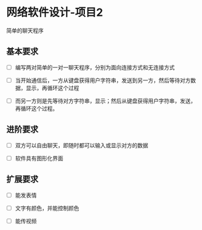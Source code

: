 # 网络软件设计-项目2

简单的聊天程序



## 基本要求

- [ ] 编写两对简单的一对一聊天程序，分别为面向连接方式和无连接方式
- [ ] 当开始通信后，一方从键盘获得用户字符串，发送到另一方，然后等待对方数据，显示，再循环这个过程
- [ ] 而另一方则是先等待对方字符串，显示；然后从键盘获得用户字符串，发送，再循环这个过程。



## 进阶要求

- [ ] 双方可以自由聊天，即随时都可以输入或显示对方的数据
- [ ] 软件具有图形化界面



## 扩展要求

- [ ] 能发表情

- [ ] 文字有颜色，并能控制颜色

- [ ] 能传视频
